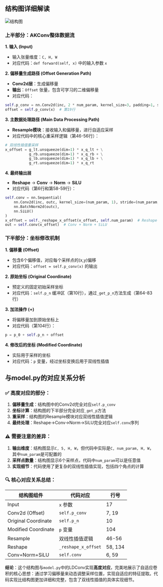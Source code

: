 ## 结构图详细解读

![结构图](https://gitee.com/ChadHui/typora-image/raw/master/cv-image/20251019152942.jpg)

### 上半部分：AKConv整体数据流

**1. 输入 (Input)**
- 输入张量维度：`C, H, W`
- 对应代码：`def forward(self, x)` 中的输入参数 `x`

**2. 偏移量生成路径 (Offset Generation Path)**
- **Conv2d层**：生成偏移量
- **输出**：`Offset` 张量，包含可学习的二维偏移量
- 对应代码：
```python
self.p_conv = nn.Conv2d(inc, 2 * num_param, kernel_size=3, padding=1, stride=stride)
offset = self.p_conv(x)  # 第19行
```

**3. 主数据处理路径 (Main Data Processing Path)**
- **Resample模块**：接收输入和偏移量，进行自适应采样
- 对应代码中的核心重采样逻辑（第46-56行）：
```python
# 双线性插值重采样
x_offset = g_lt.unsqueeze(dim=1) * x_q_lt + \
           g_rb.unsqueeze(dim=1) * x_q_rb + \
           g_lb.unsqueeze(dim=1) * x_q_lb + \
           g_rt.unsqueeze(dim=1) * x_q_rt
```

**4. 最终输出层**
- **Reshape** → **Conv** → **Norm** → **SiLU**
- 对应代码（第6行和第58-59行）：
```python
self.conv = nn.Sequential(
    nn.Conv2d(inc, outc, kernel_size=(num_param, 1), stride=(num_param, 1), bias=bias),
    nn.BatchNorm2d(outc),
    nn.SiLU()
)
x_offset = self._reshape_x_offset(x_offset, self.num_param)  # Reshape
out = self.conv(x_offset)  # Conv + Norm + SiLU
```

### 下半部分：坐标修改机制

**1. 偏移量 (Offset)**
- 包含6个偏移值，对应每个采样点的(x,y)偏移
- 对应代码：`offset = self.p_conv(x)` 的输出

**2. 原始坐标 (Original Coordinate)**
- 预定义的固定初始采样坐标
- 对应代码：`self.p_n` 缓冲区（第10行），通过`_get_p_n`方法生成（第64-83行）

**3. 加法操作 (+)**
- 将偏移量加到原始坐标上
- 对应代码（第104行）：
```python
p = p_0 + self.p_n + offset
```

**4. 修改后的坐标 (Modified Coordinate)**
- 实际用于采样的坐标
- 对应代码：`p` 变量，经过坐标变换后用于双线性插值

## 与model.py的对应关系分析

### ✅ 高度对应的部分：

1. **偏移量生成**：结构图中的Conv2d完全对应`self.p_conv`
2. **坐标计算**：结构图的下半部分完全对应`_get_p`方法
3. **重采样**：结构图的Resample模块对应双线性插值逻辑
4. **最终处理**：Reshape→Conv→Norm→SiLU完全对应`self.conv`序列

### ⚠️ 需要注意的差异：

1. **输出维度**：结构图显示`C, 5, H, W`，但代码中实际是`C, num_param, H, W`，其中`num_param`是可配置的
2. **采样点数量**：结构图显示6个采样点，代码中`num_param`可以是任意值
3. **实现细节**：代码使用了更复杂的双线性插值实现，包括四个角点的计算

### 🔍 核心对应关系总结：

| 结构图组件 | 代码对应 | 行号 |
|-----------|---------|------|
| Input | `x` 参数 | 17 |
| Conv2d (Offset) | `self.p_conv` | 7, 19 |
| Original Coordinate | `self.p_n` | 10 |
| Modified Coordinate | `p` 变量 | 104 |
| Resample | 双线性插值逻辑 | 46-56 |
| Reshape | `_reshape_x_offset` | 58, 134 |
| Conv+Norm+SiLU | `self.conv` | 6, 59 |

**结论**：这个结构图与`model.py`中的LDConv实现**高度对应**，完美地展示了自适应卷积的核心思想：通过学习偏移量来动态调整采样位置，实现自适应的特征提取。代码实现比结构图更加详细和完整，包含了双线性插值的具体实现细节。